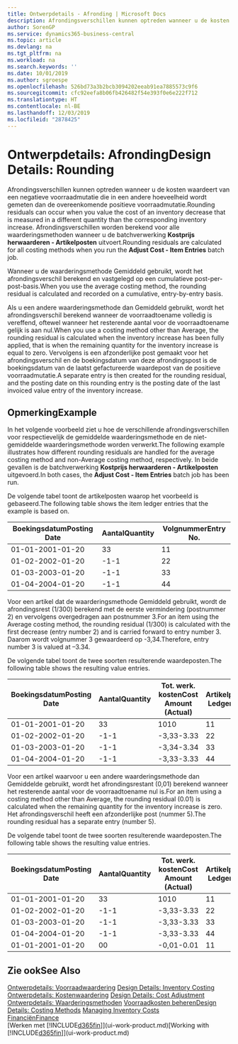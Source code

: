 ```yaml
---
title: Ontwerpdetails - Afronding | Microsoft Docs
description: Afrondingsverschillen kunnen optreden wanneer u de kosten waardeert van een negatieve voorraadmutatie die in een andere hoeveelheid wordt gemeten dan de overeenkomende positieve voorraadmutatie. Afrondingsverschillen worden berekend voor alle waarderingsmethoden wanneer u de batchverwerking **Kostprijs herwaarderen - Artikelposten** uitvoert.
author: SorenGP
ms.service: dynamics365-business-central
ms.topic: article
ms.devlang: na
ms.tgt_pltfrm: na
ms.workload: na
ms.search.keywords: ''
ms.date: 10/01/2019
ms.author: sgroespe
ms.openlocfilehash: 526bd73a3b2bcb3094202eeab91ea7885573c9f6
ms.sourcegitcommit: cfc92eefa8b06fb426482f54e393f0e6e222f712
ms.translationtype: HT
ms.contentlocale: nl-BE
ms.lasthandoff: 12/03/2019
ms.locfileid: "2878425"
---
```

# <a name="design-details-rounding"></a><span data-ttu-id="a92ab-104">Ontwerpdetails: Afronding</span><span class="sxs-lookup"><span data-stu-id="a92ab-104">Design Details: Rounding</span></span>
<span data-ttu-id="a92ab-105">Afrondingsverschillen kunnen optreden wanneer u de kosten waardeert van een negatieve voorraadmutatie die in een andere hoeveelheid wordt gemeten dan de overeenkomende positieve voorraadmutatie.</span><span class="sxs-lookup"><span data-stu-id="a92ab-105">Rounding residuals can occur when you value the cost of an inventory decrease that is measured in a different quantity than the corresponding inventory increase.</span></span> <span data-ttu-id="a92ab-106">Afrondingsverschillen worden berekend voor alle waarderingsmethoden wanneer u de batchverwerking **Kostprijs herwaarderen - Artikelposten** uitvoert.</span><span class="sxs-lookup"><span data-stu-id="a92ab-106">Rounding residuals are calculated for all costing methods when you run the **Adjust Cost - Item Entries** batch job.</span></span>  

 <span data-ttu-id="a92ab-107">Wanneer u de waarderingsmethode Gemiddeld gebruikt, wordt het afrondingsverschil berekend en vastgelegd op een cumulatieve post-per-post-basis.</span><span class="sxs-lookup"><span data-stu-id="a92ab-107">When you use the average costing method, the rounding residual is calculated and recorded on a cumulative, entry-by-entry basis.</span></span>  

 <span data-ttu-id="a92ab-108">Als u een andere waarderingsmethode dan Gemiddeld gebruikt, wordt het afrondingsverschil berekend wanneer de voorraadtoename volledig is vereffend, oftewel wanneer het resterende aantal voor de voorraadtoename gelijk is aan nul.</span><span class="sxs-lookup"><span data-stu-id="a92ab-108">When you use a costing method other than Average, the rounding residual is calculated when the inventory increase has been fully applied, that is when the remaining quantity for the inventory increase is equal to zero.</span></span> <span data-ttu-id="a92ab-109">Vervolgens is een afzonderlijke post gemaakt voor het afrondingsverschil en de boekingsdatum van deze afrondingspost is de boekingsdatum van de laatst gefactureerde waardepost van de positieve voorraadmutatie.</span><span class="sxs-lookup"><span data-stu-id="a92ab-109">A separate entry is then created for the rounding residual, and the posting date on this rounding entry is the posting date of the last invoiced value entry of the inventory increase.</span></span>  

## <a name="example"></a><span data-ttu-id="a92ab-110">Opmerking</span><span class="sxs-lookup"><span data-stu-id="a92ab-110">Example</span></span>  
 <span data-ttu-id="a92ab-111">In het volgende voorbeeld ziet u hoe de verschillende afrondingsverschillen voor respectievelijk de gemiddelde waarderingsmethode en de niet-gemiddelde waarderingsmethode worden verwerkt.</span><span class="sxs-lookup"><span data-stu-id="a92ab-111">The following example illustrates how different rounding residuals are handled for the average costing method and non-Average costing method, respectively.</span></span> <span data-ttu-id="a92ab-112">In beide gevallen is de batchverwerking **Kostprijs herwaarderen - Artikelposten** uitgevoerd.</span><span class="sxs-lookup"><span data-stu-id="a92ab-112">In both cases, the **Adjust Cost - Item Entries** batch job has been run.</span></span>  

 <span data-ttu-id="a92ab-113">De volgende tabel toont de artikelposten waarop het voorbeeld is gebaseerd.</span><span class="sxs-lookup"><span data-stu-id="a92ab-113">The following table shows the item ledger entries that the example is based on.</span></span>  

|<span data-ttu-id="a92ab-114">Boekingsdatum</span><span class="sxs-lookup"><span data-stu-id="a92ab-114">Posting Date</span></span>|<span data-ttu-id="a92ab-115">Aantal</span><span class="sxs-lookup"><span data-stu-id="a92ab-115">Quantity</span></span>|<span data-ttu-id="a92ab-116">Volgnummer</span><span class="sxs-lookup"><span data-stu-id="a92ab-116">Entry No.</span></span>|  
|------------------|--------------|---------------|  
|<span data-ttu-id="a92ab-117">01-01-20</span><span class="sxs-lookup"><span data-stu-id="a92ab-117">01-01-20</span></span>|<span data-ttu-id="a92ab-118">3</span><span class="sxs-lookup"><span data-stu-id="a92ab-118">3</span></span>|<span data-ttu-id="a92ab-119">1</span><span class="sxs-lookup"><span data-stu-id="a92ab-119">1</span></span>|  
|<span data-ttu-id="a92ab-120">01-02-20</span><span class="sxs-lookup"><span data-stu-id="a92ab-120">02-01-20</span></span>|<span data-ttu-id="a92ab-121">-1</span><span class="sxs-lookup"><span data-stu-id="a92ab-121">-1</span></span>|<span data-ttu-id="a92ab-122">2</span><span class="sxs-lookup"><span data-stu-id="a92ab-122">2</span></span>|  
|<span data-ttu-id="a92ab-123">01-03-20</span><span class="sxs-lookup"><span data-stu-id="a92ab-123">03-01-20</span></span>|<span data-ttu-id="a92ab-124">-1</span><span class="sxs-lookup"><span data-stu-id="a92ab-124">-1</span></span>|<span data-ttu-id="a92ab-125">3</span><span class="sxs-lookup"><span data-stu-id="a92ab-125">3</span></span>|  
|<span data-ttu-id="a92ab-126">01-04-20</span><span class="sxs-lookup"><span data-stu-id="a92ab-126">04-01-20</span></span>|<span data-ttu-id="a92ab-127">-1</span><span class="sxs-lookup"><span data-stu-id="a92ab-127">-1</span></span>|<span data-ttu-id="a92ab-128">4</span><span class="sxs-lookup"><span data-stu-id="a92ab-128">4</span></span>|  

 <span data-ttu-id="a92ab-129">Voor een artikel dat de waarderingsmethode Gemiddeld gebruikt, wordt de afrondingsrest (1/300) berekend met de eerste vermindering (postnummer 2) en vervolgens overgedragen aan postnummer 3.</span><span class="sxs-lookup"><span data-stu-id="a92ab-129">For an item using the Average costing method, the rounding residual (1/300) is calculated with the first decrease (entry number 2) and is carried forward to entry number 3.</span></span> <span data-ttu-id="a92ab-130">Daarom wordt volgnummer 3 gewaardeerd op -3,34.</span><span class="sxs-lookup"><span data-stu-id="a92ab-130">Therefore, entry number 3 is valued at –3.34.</span></span>  

 <span data-ttu-id="a92ab-131">De volgende tabel toont de twee soorten resulterende waardeposten.</span><span class="sxs-lookup"><span data-stu-id="a92ab-131">The following table shows the resulting value entries.</span></span>  

|<span data-ttu-id="a92ab-132">Boekingsdatum</span><span class="sxs-lookup"><span data-stu-id="a92ab-132">Posting Date</span></span>|<span data-ttu-id="a92ab-133">Aantal</span><span class="sxs-lookup"><span data-stu-id="a92ab-133">Quantity</span></span>|<span data-ttu-id="a92ab-134">Tot. werk. kosten</span><span class="sxs-lookup"><span data-stu-id="a92ab-134">Cost Amount (Actual)</span></span>|<span data-ttu-id="a92ab-135">Artikelpostnr.</span><span class="sxs-lookup"><span data-stu-id="a92ab-135">Item Ledger Entry No.</span></span>|<span data-ttu-id="a92ab-136">Volgnummer</span><span class="sxs-lookup"><span data-stu-id="a92ab-136">Entry No.</span></span>|  
|------------------|--------------|----------------------------|---------------------------|---------------|  
|<span data-ttu-id="a92ab-137">01-01-20</span><span class="sxs-lookup"><span data-stu-id="a92ab-137">01-01-20</span></span>|<span data-ttu-id="a92ab-138">3</span><span class="sxs-lookup"><span data-stu-id="a92ab-138">3</span></span>|<span data-ttu-id="a92ab-139">10</span><span class="sxs-lookup"><span data-stu-id="a92ab-139">10</span></span>|<span data-ttu-id="a92ab-140">1</span><span class="sxs-lookup"><span data-stu-id="a92ab-140">1</span></span>|<span data-ttu-id="a92ab-141">1</span><span class="sxs-lookup"><span data-stu-id="a92ab-141">1</span></span>|  
|<span data-ttu-id="a92ab-142">01-02-20</span><span class="sxs-lookup"><span data-stu-id="a92ab-142">02-01-20</span></span>|<span data-ttu-id="a92ab-143">-1</span><span class="sxs-lookup"><span data-stu-id="a92ab-143">-1</span></span>|<span data-ttu-id="a92ab-144">-3,33</span><span class="sxs-lookup"><span data-stu-id="a92ab-144">-3.33</span></span>|<span data-ttu-id="a92ab-145">2</span><span class="sxs-lookup"><span data-stu-id="a92ab-145">2</span></span>|<span data-ttu-id="a92ab-146">2</span><span class="sxs-lookup"><span data-stu-id="a92ab-146">2</span></span>|  
|<span data-ttu-id="a92ab-147">01-03-20</span><span class="sxs-lookup"><span data-stu-id="a92ab-147">03-01-20</span></span>|<span data-ttu-id="a92ab-148">-1</span><span class="sxs-lookup"><span data-stu-id="a92ab-148">-1</span></span>|<span data-ttu-id="a92ab-149">-3,34</span><span class="sxs-lookup"><span data-stu-id="a92ab-149">-3.34</span></span>|<span data-ttu-id="a92ab-150">3</span><span class="sxs-lookup"><span data-stu-id="a92ab-150">3</span></span>|<span data-ttu-id="a92ab-151">3</span><span class="sxs-lookup"><span data-stu-id="a92ab-151">3</span></span>|  
|<span data-ttu-id="a92ab-152">01-04-20</span><span class="sxs-lookup"><span data-stu-id="a92ab-152">04-01-20</span></span>|<span data-ttu-id="a92ab-153">-1</span><span class="sxs-lookup"><span data-stu-id="a92ab-153">-1</span></span>|<span data-ttu-id="a92ab-154">-3,33</span><span class="sxs-lookup"><span data-stu-id="a92ab-154">-3.33</span></span>|<span data-ttu-id="a92ab-155">4</span><span class="sxs-lookup"><span data-stu-id="a92ab-155">4</span></span>|<span data-ttu-id="a92ab-156">4</span><span class="sxs-lookup"><span data-stu-id="a92ab-156">4</span></span>|  

 <span data-ttu-id="a92ab-157">Voor een artikel waarvoor u een andere waarderingsmethode dan Gemiddelde gebruikt, wordt het afrondingsrestant (0,01) berekend wanneer het resterende aantal voor de voorraadtoename nul is.</span><span class="sxs-lookup"><span data-stu-id="a92ab-157">For an item using a costing method other than Average, the rounding residual (0.01) is calculated when the remaining quantity for the inventory increase is zero.</span></span> <span data-ttu-id="a92ab-158">Het afrondingsverschil heeft een afzonderlijke post (nummer 5).</span><span class="sxs-lookup"><span data-stu-id="a92ab-158">The rounding residual has a separate entry (number 5).</span></span>  

 <span data-ttu-id="a92ab-159">De volgende tabel toont de twee soorten resulterende waardeposten.</span><span class="sxs-lookup"><span data-stu-id="a92ab-159">The following table shows the resulting value entries.</span></span>  

|<span data-ttu-id="a92ab-160">Boekingsdatum</span><span class="sxs-lookup"><span data-stu-id="a92ab-160">Posting Date</span></span>|<span data-ttu-id="a92ab-161">Aantal</span><span class="sxs-lookup"><span data-stu-id="a92ab-161">Quantity</span></span>|<span data-ttu-id="a92ab-162">Tot. werk. kosten</span><span class="sxs-lookup"><span data-stu-id="a92ab-162">Cost Amount (Actual)</span></span>|<span data-ttu-id="a92ab-163">Artikelpostnr.</span><span class="sxs-lookup"><span data-stu-id="a92ab-163">Item Ledger Entry No.</span></span>|<span data-ttu-id="a92ab-164">Volgnummer</span><span class="sxs-lookup"><span data-stu-id="a92ab-164">Entry No.</span></span>|  
|------------------|--------------|----------------------------|---------------------------|---------------|  
|<span data-ttu-id="a92ab-165">01-01-20</span><span class="sxs-lookup"><span data-stu-id="a92ab-165">01-01-20</span></span>|<span data-ttu-id="a92ab-166">3</span><span class="sxs-lookup"><span data-stu-id="a92ab-166">3</span></span>|<span data-ttu-id="a92ab-167">10</span><span class="sxs-lookup"><span data-stu-id="a92ab-167">10</span></span>|<span data-ttu-id="a92ab-168">1</span><span class="sxs-lookup"><span data-stu-id="a92ab-168">1</span></span>|<span data-ttu-id="a92ab-169">1</span><span class="sxs-lookup"><span data-stu-id="a92ab-169">1</span></span>|  
|<span data-ttu-id="a92ab-170">01-02-20</span><span class="sxs-lookup"><span data-stu-id="a92ab-170">02-01-20</span></span>|<span data-ttu-id="a92ab-171">-1</span><span class="sxs-lookup"><span data-stu-id="a92ab-171">-1</span></span>|<span data-ttu-id="a92ab-172">-3,33</span><span class="sxs-lookup"><span data-stu-id="a92ab-172">-3.33</span></span>|<span data-ttu-id="a92ab-173">2</span><span class="sxs-lookup"><span data-stu-id="a92ab-173">2</span></span>|<span data-ttu-id="a92ab-174">2</span><span class="sxs-lookup"><span data-stu-id="a92ab-174">2</span></span>|  
|<span data-ttu-id="a92ab-175">01-03-20</span><span class="sxs-lookup"><span data-stu-id="a92ab-175">03-01-20</span></span>|<span data-ttu-id="a92ab-176">-1</span><span class="sxs-lookup"><span data-stu-id="a92ab-176">-1</span></span>|<span data-ttu-id="a92ab-177">-3,33</span><span class="sxs-lookup"><span data-stu-id="a92ab-177">-3.33</span></span>|<span data-ttu-id="a92ab-178">3</span><span class="sxs-lookup"><span data-stu-id="a92ab-178">3</span></span>|<span data-ttu-id="a92ab-179">3</span><span class="sxs-lookup"><span data-stu-id="a92ab-179">3</span></span>|  
|<span data-ttu-id="a92ab-180">01-04-20</span><span class="sxs-lookup"><span data-stu-id="a92ab-180">04-01-20</span></span>|<span data-ttu-id="a92ab-181">-1</span><span class="sxs-lookup"><span data-stu-id="a92ab-181">-1</span></span>|<span data-ttu-id="a92ab-182">-3,33</span><span class="sxs-lookup"><span data-stu-id="a92ab-182">-3.33</span></span>|<span data-ttu-id="a92ab-183">4</span><span class="sxs-lookup"><span data-stu-id="a92ab-183">4</span></span>|<span data-ttu-id="a92ab-184">4</span><span class="sxs-lookup"><span data-stu-id="a92ab-184">4</span></span>|  
|<span data-ttu-id="a92ab-185">01-01-20</span><span class="sxs-lookup"><span data-stu-id="a92ab-185">01-01-20</span></span>|<span data-ttu-id="a92ab-186">0</span><span class="sxs-lookup"><span data-stu-id="a92ab-186">0</span></span>|<span data-ttu-id="a92ab-187">-0,01</span><span class="sxs-lookup"><span data-stu-id="a92ab-187">-0.01</span></span>|<span data-ttu-id="a92ab-188">1</span><span class="sxs-lookup"><span data-stu-id="a92ab-188">1</span></span>|<span data-ttu-id="a92ab-189">5</span><span class="sxs-lookup"><span data-stu-id="a92ab-189">5</span></span>|  

## <a name="see-also"></a><span data-ttu-id="a92ab-190">Zie ook</span><span class="sxs-lookup"><span data-stu-id="a92ab-190">See Also</span></span>  
 <span data-ttu-id="a92ab-191">[Ontwerpdetails: Voorraadwaardering](design-details-inventory-costing.md) </span><span class="sxs-lookup"><span data-stu-id="a92ab-191">[Design Details: Inventory Costing](design-details-inventory-costing.md) </span></span>  
 <span data-ttu-id="a92ab-192">[Ontwerpdetails: Kostenwaardering](design-details-cost-adjustment.md) </span><span class="sxs-lookup"><span data-stu-id="a92ab-192">[Design Details: Cost Adjustment](design-details-cost-adjustment.md) </span></span>  
 <span data-ttu-id="a92ab-193">[Ontwerpdetails: Waarderingsmethoden](design-details-costing-methods.md) [Voorraadkosten beheren](finance-manage-inventory-costs.md)</span><span class="sxs-lookup"><span data-stu-id="a92ab-193">[Design Details: Costing Methods](design-details-costing-methods.md) [Managing Inventory Costs](finance-manage-inventory-costs.md)</span></span>  
 [<span data-ttu-id="a92ab-194">Financiën</span><span class="sxs-lookup"><span data-stu-id="a92ab-194">Finance</span></span>](finance.md)  
 <span data-ttu-id="a92ab-195">[Werken met [!INCLUDE[d365fin](includes/d365fin_md.md)]](ui-work-product.md)</span><span class="sxs-lookup"><span data-stu-id="a92ab-195">[Working with [!INCLUDE[d365fin](includes/d365fin_md.md)]](ui-work-product.md)</span></span>
